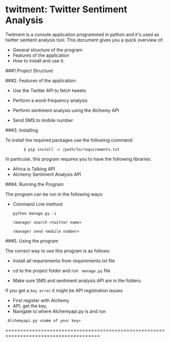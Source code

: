 
twitment: Twitter Sentiment Analysis
====================================

Twitment is a console application programmed in python and it's used as twitter sentient analysis tool.
This document gives you a quick overview of:

 * General structure of the program
 * Features of the application 
 * How to install and use it.

###1.Project Structure:



###2. Features of the application:

* Use the Twitter API to fetch tweets

* Perform a word-frequency analysis

* Perform sentiment analysis using the Alchemy API

* Send SMS to mobile number



###3. Installing

To install the required packages use the following command: 

``` 
		$ pip install -r /path/to/requirements.txt
```	

In particular, this program requires you to have the following libraries:


* Africa is Talking API
* Alchemy Sentiment Analysis API


###4. Running the Program

The program can be run in the following ways:

* Command Line method:
	
	```python manage.py -i ``` 

	```(manage) search <twitter name> ```
    
    ```(manage) send <mobile number> ```


###5. Using the program

The correct way to use this program is as follows:

* Install all requirements from requirements.txt file

* cd to the project folder and run ``` manage.py``` file

* Make sure SMS and sentiment analysis API are in the folders.

If you get a ```key error``` it might be API registration issues

* First register with Alchemy 
* API, get the key,
* Navigate to where Alchemyapi.py is and run

```  Alchemyapi.py <name of your key> ```


======================================================================================
